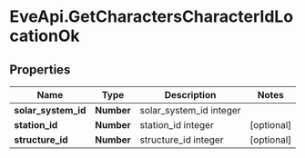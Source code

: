 # EveApi.GetCharactersCharacterIdLocationOk

## Properties
Name | Type | Description | Notes
------------ | ------------- | ------------- | -------------
**solar_system_id** | **Number** | solar_system_id integer | 
**station_id** | **Number** | station_id integer | [optional] 
**structure_id** | **Number** | structure_id integer | [optional] 


